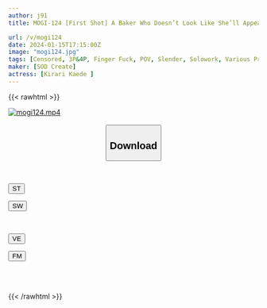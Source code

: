 ```yaml
---
author: j91
title: MOGI-124 [First Shot] A Baker Who Doesn’t Look Like She’ll Appear In An AV Shy Small Animal-Like L**i Face Her Protruding Nipples Rest On Her C-Cup Slender Body She Likes Having Her Butt Touched And Would Like To Have A Massage Play Kirari 23 Kaede Kirari

url: /v/mogi124
date: 2024-01-15T17:15:00Z
image: "mogi124.jpg"
tags: [Censored, 3P&4P, Finger Fuck, POV, Slender, Solowork, Various Professions]
maker: [SOD Create]
actress: [Kirari Kaede ]
---
```



{{< rawhtml >}}

<div class="video" data-videoid="JoW0VJxG0pCjvVz">
    <a href="javascript:;">
        <img src="/v/mogi124/mogi124.jpg" width="WIDTH" height="HEIGHT" alt="mogi124.mp4" loading="lazy">
    </a>
</div>

<script type="text/javascript" src="https://j91.asia/asset/on-demand-st.js"></script>

<br>
  <link rel="stylesheet" href="https://j91.asia/asset/bs5.css">
  
  <center>
  <button class="btn btn-primary" type="button" data-bs-toggle="collapse" data-bs-target=".multi-collapse" aria-expanded="false" aria-controls="multiCollapseExample1 multiCollapseExample2"><h2>Download</h2></button></center>
</p>
<div class="row">
  <div class="col">
    <div class="collapse multi-collapse" id="multiCollapseExample1">
      <div class="card card-body">
	      	      <br>
<div class="buttons">  
<p><a href="https://streamtape.to/v/JoW0VJxG0pCjvVz" target="_blank"><button class="btn-hover color-3"><i class="fa fa-download"></i> ST</button></a></p>
<p><a href="https://flaswish.com/3ak5f4hn8t42" target="_blank"><button class="btn-hover color-2"><i class="fa fa-download"></i> SW</button></a></p></div>
    </div>
  </div>
</div>
  <div class="col">
    <div class="collapse multi-collapse" id="multiCollapseExample2">
      <div class="card card-body">
	      <br>
<div class="buttons">
<p><a href="https://veev.to/d/27lDz374elUEcxP8JqN8bH7pXHFOl9e5wYswsYP" target="_blank"><button class="btn-hover color-9"><i class="fa fa-download"></i> VE</button></a></p>
<p><a href="https://filemoon.sx/d/2iy9qh419yzm" target="_blank"><button class="btn-hover color-8"><i class="fa fa-download"></i> FM</button></a></p></div>
<br><br>
      </div>
    </div>
  </div>
</div>

{{< /rawhtml >}}